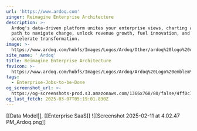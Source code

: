 ```yaml
---
url: 'https://www.ardoq.com'
zinger: Reimagine Enterprise Architecture
description: >-
  Ardoq's data-driven platform unites your enterprise views, charting a clear
  path to navigate change, unlock revenue growth, fuel innovation, and
  accelerate transformation.
image: >-
  https://www.ardoq.com/hubfs/Images/Logos/Ardoq/Other/ardoq%20logo%20on%20purple%20background.png
site_name: ' Ardoq'
title: Reimagine Enterprise Architecture
favicon: >-
  https://www.ardoq.com/hubfs/Images/Logos/Ardoq/Ardoq%20Logo%20emblem%20icon%20wink.svg
tags:
  - Enterprise-Jobs-to-be-Done
og_screenshot_url: >-
  https://og-screenshots-prod.s3.amazonaws.com/1366x768/80/false/4ff0c73628f175ce346bf5ce8eb1a846297aae9ac7bf5e3b6d9718b778b790e0.jpeg
og_last_fetch: 2025-03-07T05:19:01.830Z
---
```

[[Data Model]], [[Enterprise SaaS]]
![[Screenshot 2025-02-11 at 4.02.47 PM_Ardoq.png]]
